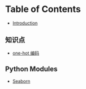 # Table of Contents

-   [Introduction](README.md)

## 知识点

-   [one-hot 编码](gottoknow/one-hot编码.md)

## Python Modules

-   [Seaborn](python_modules/sns.md)
